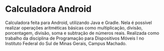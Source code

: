 # Calculadora Android

Calculadora feita para Android, utilizando Java e Gradle. Nela é possível realizar operações aritméticas básicas como multiplicação, divisão, porcentagem, divisão, soma e subtração de números reais. Realizada como trabalho da disciplina de Programação para Dispositivos Móveis I no Instituto Federal do Sul de Minas Gerais, Campus Machado.
